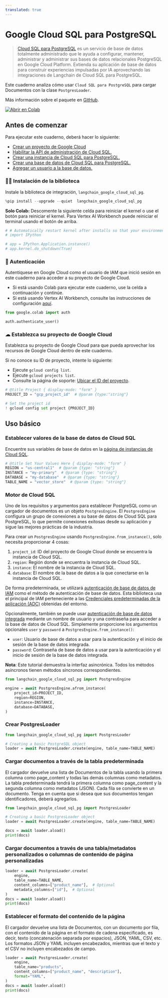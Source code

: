 ```yaml
---
translated: true
---
```


# Google Cloud SQL para PostgreSQL

> [Cloud SQL para PostgreSQL](https://cloud.google.com/sql/docs/postgres) es un servicio de base de datos totalmente administrado que le ayuda a configurar, mantener, administrar y administrar sus bases de datos relacionales PostgreSQL en Google Cloud Platform. Extienda su aplicación de base de datos para construir experiencias impulsadas por IA aprovechando las integraciones de Langchain de Cloud SQL para PostgreSQL.

Este cuaderno analiza cómo usar `Cloud SQL para PostgreSQL` para cargar Documentos con la clase `PostgresLoader`.

Más información sobre el paquete en [GitHub](https://github.com/googleapis/langchain-google-cloud-sql-pg-python/).

[![Abrir en Colab](https://colab.research.google.com/assets/colab-badge.svg)](https://colab.research.google.com/github/googleapis/langchain-google-cloud-sql-pg-python/blob/main/docs/document_loader.ipynb)

## Antes de comenzar

Para ejecutar este cuaderno, deberá hacer lo siguiente:

 * [Crear un proyecto de Google Cloud](https://developers.google.com/workspace/guides/create-project)
 * [Habilitar la API de administración de Cloud SQL.](https://console.cloud.google.com/marketplace/product/google/sqladmin.googleapis.com)
 * [Crear una instancia de Cloud SQL para PostgreSQL.](https://cloud.google.com/sql/docs/postgres/create-instance)
 * [Crear una base de datos de Cloud SQL para PostgreSQL.](https://cloud.google.com/sql/docs/postgres/create-manage-databases)
 * [Agregar un usuario a la base de datos.](https://cloud.google.com/sql/docs/postgres/create-manage-users)

### 🦜🔗 Instalación de la biblioteca

Instale la biblioteca de integración, `langchain_google_cloud_sql_pg`.

```python
%pip install --upgrade --quiet  langchain_google_cloud_sql_pg
```

**Solo Colab:** Descomente la siguiente celda para reiniciar el kernel o use el botón para reiniciar el kernel. Para Vertex AI Workbench puede reiniciar el terminal usando el botón de arriba.

```python
# # Automatically restart kernel after installs so that your environment can access the new packages
# import IPython

# app = IPython.Application.instance()
# app.kernel.do_shutdown(True)
```

### 🔐 Autenticación

Autentíquese en Google Cloud como el usuario de IAM que inició sesión en este cuaderno para acceder a su proyecto de Google Cloud.

* Si está usando Colab para ejecutar este cuaderno, use la celda a continuación y continúe.
* Si está usando Vertex AI Workbench, consulte las instrucciones de configuración [aquí](https://github.com/GoogleCloudPlatform/generative-ai/tree/main/setup-env).

```python
from google.colab import auth

auth.authenticate_user()
```

### ☁ Establezca su proyecto de Google Cloud

Establezca su proyecto de Google Cloud para que pueda aprovechar los recursos de Google Cloud dentro de este cuaderno.

Si no conoce su ID de proyecto, intente lo siguiente:

* Ejecute `gcloud config list`.
* Ejecute `gcloud projects list`.
* Consulte la página de soporte: [Ubicar el ID del proyecto](https://support.google.com/googleapi/answer/7014113).

```python
# @title Project { display-mode: "form" }
PROJECT_ID = "gcp_project_id"  # @param {type:"string"}

# Set the project id
! gcloud config set project {PROJECT_ID}
```

## Uso básico

### Establecer valores de la base de datos de Cloud SQL

Encuentre sus variables de base de datos en la [página de instancias de Cloud SQL](https://console.cloud.google.com/sql/instances).

```python
# @title Set Your Values Here { display-mode: "form" }
REGION = "us-central1"  # @param {type: "string"}
INSTANCE = "my-primary"  # @param {type: "string"}
DATABASE = "my-database"  # @param {type: "string"}
TABLE_NAME = "vector_store"  # @param {type: "string"}
```

### Motor de Cloud SQL

Uno de los requisitos y argumentos para establecer PostgreSQL como un cargador de documentos es un objeto `PostgresEngine`. El `PostgresEngine` configura un grupo de conexiones a su base de datos de Cloud SQL para PostgreSQL, lo que permite conexiones exitosas desde su aplicación y sigue las mejores prácticas de la industria.

Para crear un `PostgresEngine` usando `PostgresEngine.from_instance()`, solo necesita proporcionar 4 cosas:

1. `project_id`: ID del proyecto de Google Cloud donde se encuentra la instancia de Cloud SQL.
1. `region`: Región donde se encuentra la instancia de Cloud SQL.
1. `instance`: El nombre de la instancia de Cloud SQL.
1. `database`: El nombre de la base de datos a la que conectarse en la instancia de Cloud SQL.

De forma predeterminada, se utilizará [autenticación de base de datos de IAM](https://cloud.google.com/sql/docs/postgres/iam-authentication) como el método de autenticación de base de datos. Esta biblioteca usa el principal de IAM perteneciente a las [Credenciales predeterminadas de la aplicación (ADC)](https://cloud.google.com/docs/authentication/application-default-credentials) obtenidas del entorno.

Opcionalmente, también se puede usar [autenticación de base de datos integrada](https://cloud.google.com/sql/docs/postgres/users) mediante un nombre de usuario y una contraseña para acceder a la base de datos de Cloud SQL. Simplemente proporcione los argumentos opcionales `user` y `password` a `PostgresEngine.from_instance()`:

* `user`: Usuario de base de datos a usar para la autenticación y el inicio de sesión de la base de datos integrada.
* `password`: Contraseña de base de datos a usar para la autenticación y el inicio de sesión de la base de datos integrada.

**Nota**: Este tutorial demuestra la interfaz asincrónica. Todos los métodos asíncronos tienen métodos síncronos correspondientes.

```python
from langchain_google_cloud_sql_pg import PostgresEngine

engine = await PostgresEngine.afrom_instance(
    project_id=PROJECT_ID,
    region=REGION,
    instance=INSTANCE,
    database=DATABASE,
)
```

### Crear PostgresLoader

```python
from langchain_google_cloud_sql_pg import PostgresLoader

# Creating a basic PostgreSQL object
loader = await PostgresLoader.create(engine, table_name=TABLE_NAME)
```

### Cargar documentos a través de la tabla predeterminada

El cargador devuelve una lista de Documentos de la tabla usando la primera columna como page_content y todas las demás columnas como metadatos. La tabla predeterminada tendrá la primera columna como
page_content y la segunda columna como metadatos (JSON). Cada fila se convierte en un documento. Tenga en cuenta que si desea que sus documentos tengan identificadores, deberá agregarlos.

```python
from langchain_google_cloud_sql_pg import PostgresLoader

# Creating a basic PostgresLoader object
loader = await PostgresLoader.create(engine, table_name=TABLE_NAME)

docs = await loader.aload()
print(docs)
```

### Cargar documentos a través de una tabla/metadatos personalizados o columnas de contenido de página personalizadas

```python
loader = await PostgresLoader.create(
    engine,
    table_name=TABLE_NAME,
    content_columns=["product_name"],  # Optional
    metadata_columns=["id"],  # Optional
)
docs = await loader.aload()
print(docs)
```

### Establecer el formato del contenido de la página

El cargador devuelve una lista de Documentos, con un documento por fila, con el contenido de la página en el formato de cadena especificado, es decir, texto (concatenación separada por espacios), JSON, YAML, CSV, etc. Los formatos JSON y YAML incluyen encabezados, mientras que el texto y el CSV no incluyen encabezados de campo.

```python
loader = await PostgresLoader.create(
    engine,
    table_name="products",
    content_columns=["product_name", "description"],
    format="YAML",
)
docs = await loader.aload()
print(docs)
```
